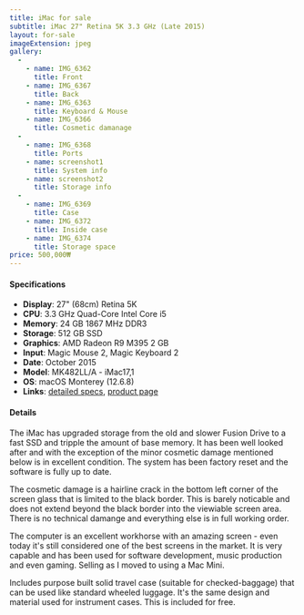 ```yaml
---
title: iMac for sale
subtitle: iMac 27" Retina 5K 3.3 GHz (Late 2015)
layout: for-sale
imageExtension: jpeg
gallery:
  -
    - name: IMG_6362
      title: Front
    - name: IMG_6367
      title: Back
    - name: IMG_6363
      title: Keyboard & Mouse
    - name: IMG_6366
      title: Cosmetic damanage
  -
    - name: IMG_6368
      title: Ports
    - name: screenshot1
      title: System info
    - name: screenshot2
      title: Storage info
  -
    - name: IMG_6369
      title: Case
    - name: IMG_6372
      title: Inside case
    - name: IMG_6374
      title: Storage space
price: 500,000₩
---
```


#### Specifications

- **Display**: 27" (68cm) Retina 5K
- **CPU**: 3.3 GHz Quad-Core Intel Core i5
- **Memory**: 24 GB 1867 MHz DDR3
- **Storage**: 512 GB SSD
- **Graphics**: AMD Radeon R9 M395 2 GB
- **Input**: Magic Mouse 2, Magic Keyboard 2
- **Date**: October 2015
- **Model**: MK482LL/A - iMac17,1
- **OS**: macOS Monterey (12.6.8)
- **Links**: [detailed specs](https://everymac.com/systems/apple/imac/specs/imac-core-i5-3.3-27-inch-aluminum-retina-5k-late-2015-specs.html), [product page](https://support.apple.com/kb/SP731?locale=en_GB)

#### Details

The iMac has upgraded storage from the old and slower Fusion Drive to a fast SSD and tripple the amount of base memory. It has been well looked after and with the exception of the minor cosmetic damage mentioned below is in excellent condition. The system has been factory reset and the software is fully up to date.

The cosmetic damage is a hairline crack in the bottom left corner of the screen glass that is limited to the black border. This is barely noticable and does not extend beyond the black border into the viewiable screen area. There is no technical damange and everything else is in full working order.

The computer is an excellent workhorse with an amazing screen - even today it's still considered one of the best screens in the market. It is very capable and has been used for software development, music production and even gaming. Selling as I moved to using a Mac Mini.

Includes purpose built solid travel case (suitable for checked-baggage) that can be used like standard wheeled luggage. It's the same design and material used for instrument cases. This is included for free.
